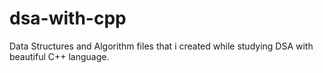 # dsa-with-cpp

Data Structures and Algorithm files that i created while studying DSA with beautiful C++ language.

